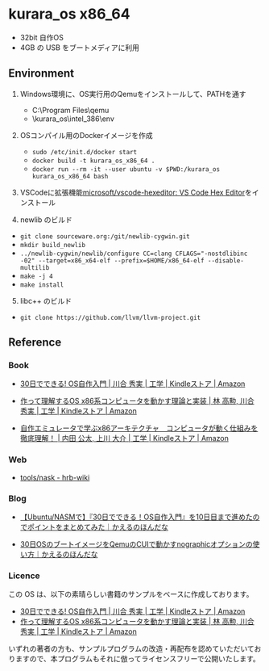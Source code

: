 # kurara_os x86_64
- 32bit 自作OS
- 4GB の USB をブートメディアに利用


## Environment
1. Windows環境に、OS実行用のQemuをインストールして、PATHを通す
    - C:\Program Files\qemu
    - \kurara_os\intel_386\env
    
2. OSコンパイル用のDockerイメージを作成
    - ```sudo /etc/init.d/docker start```
    - ```docker build -t kurara_os_x86_64 .```
    - ```docker run --rm -it --user ubuntu -v $PWD:/kurara_os kurara_os_x86_64 bash```

3. VSCodeに拡張機能[microsoft/vscode-hexeditor: VS Code Hex Editor](https://github.com/microsoft/vscode-hexeditor)をインストール

4. newlib のビルド
- ```git clone sourceware.org:/git/newlib-cygwin.git```
- ```mkdir build_newlib```
- ```../newlib-cygwin/newlib/configure CC=clang CFLAGS="-nostdlibinc -02" --target=x86_x64-elf --prefix=$HOME/x86_64-elf --disable-multilib```
- ```make -j 4```
- ```make install```

5. libc++ のビルド
- ```git clone https://github.com/llvm/llvm-project.git```



## Reference
### Book
- [30日でできる! OS自作入門 | 川合 秀実 | 工学 | Kindleストア | Amazon](https://amzn.to/2Og95Yr)

- [作って理解するOS x86系コンピュータを動かす理論と実装 | 林 高勲, 川合 秀実 | 工学 | Kindleストア | Amazon](https://amzn.to/2OiqcsJ)

- [自作エミュレータで学ぶx86アーキテクチャ　コンピュータが動く仕組みを徹底理解！ | 内田 公太, 上川 大介 | 工学 | Kindleストア | Amazon](https://amzn.to/36OW3aP)

### Web
- [tools/nask - hrb-wiki](http://hrb.osask.jp/wiki/index.php?tools%2Fnask)

### Blog
- [【Ubuntu/NASMで】『30日でできる！OS自作入門』を10日目まで進めたのでポイントをまとめてみた｜かえるのほんだな](https://yukituna.com/2785/)

- [30日OSのブートイメージをQemuのCUIで動かすnographicオプションの使い方｜かえるのほんだな](https://yukituna.com/2940/)


### Licence
この OS は、以下の素晴らしい書籍のサンプルをベースに作成しております。

- [30日でできる! OS自作入門 | 川合 秀実 | 工学 | Kindleストア | Amazon](https://amzn.to/2Og95Yr)
- [作って理解するOS x86系コンピュータを動かす理論と実装 | 林 高勲, 川合 秀実 | 工学 | Kindleストア | Amazon](https://amzn.to/2OiqcsJ)

いずれの著者の方も、サンプルプログラムの改造・再配布を認めていただいておりますので、本プログラムもそれに倣ってライセンスフリーで公開いたします。